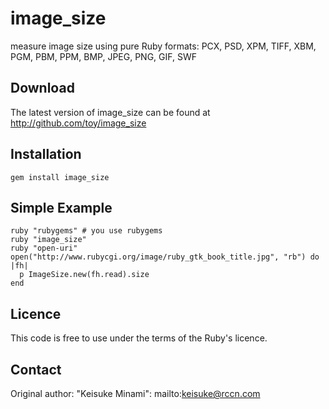 # image_size

measure image size using pure Ruby
formats: PCX, PSD, XPM, TIFF, XBM, PGM, PBM, PPM, BMP, JPEG, PNG, GIF, SWF

## Download

The latest version of image\_size can be found at http://github.com/toy/image_size

## Installation

    gem install image_size

## Simple Example

    ruby "rubygems" # you use rubygems
    ruby "image_size"
    ruby "open-uri"
    open("http://www.rubycgi.org/image/ruby_gtk_book_title.jpg", "rb") do |fh|
      p ImageSize.new(fh.read).size
    end

## Licence

This code is free to use under the terms of the Ruby's licence.

## Contact

Original author: "Keisuke Minami": mailto:keisuke@rccn.com
